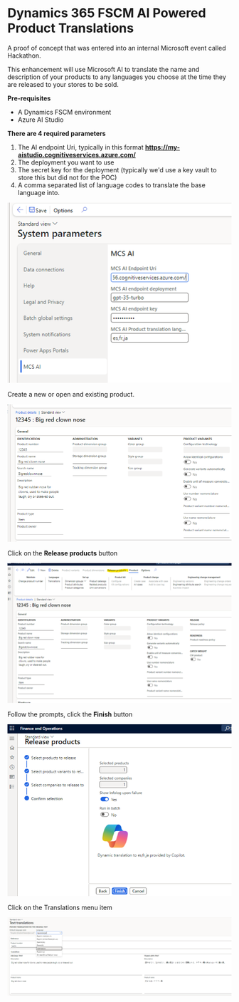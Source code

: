 # Dynamics 365 FSCM AI Powered Product Translations 

A proof of concept that was entered into an internal Microsoft event called Hackathon.

This enhancement will use Microsoft AI to translate the name and description of your products to any languages you choose at the time they are released to your stores to be sold.

**Pre-requisites**
- A Dynamics FSCM environment
- Azure AI Studio

**There are 4 required parameters**

1. The AI endpoint Uri, typically in this format **https://my-aistudio.cognitiveservices.azure.com/**
2. The deployment you want to use
3. The secret key for the deployment (typically we'd use a key vault to store this but did not for the POC)
4. A comma separated list of language codes to translate the base language into.

![image.png](Images/image-5152fb5b-44b1-43b4-a0a1-c628a7960bf5.png)

Create a new or open and existing product.

![image.png](Images/image-939d6126-cc31-4540-a681-6ab49b811dba.png)

Click on the **Release products** button

![image.png](Images/image-c5181311-03df-4990-9faf-d943391ca86b.png)

Follow the prompts, click the **Finish** button

![image.png](Images/image-fae3301f-f424-4ec4-9571-c6b82e651d50.png)

Click on the Translations menu item

![image.png](Images/image-7ac3144c-2891-4a42-abdb-20982ac3f65d.png)
